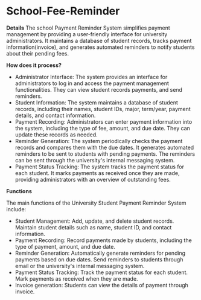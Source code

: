 # School-Fee-Reminder

**Details**
The school Payment Reminder System simplifies payment management by providing a user-friendly interface for university administrators. It maintains a database of student records, tracks payment information(invoice), and generates automated reminders to notify students about their pending fees.

**How does it process?**

+ Administrator Interface: The system provides an interface for administrators to log in and access the payment management functionalities. They can view student records payments, and send reminders.
+ Student Information: The system maintains a database of student records, including their names, student IDs, major, term/year, payment details, and contact information.
+ Payment Recording:  Administrators can enter payment information into the system, including the type of fee, amount, and due date. They can update these records as needed.
+ Reminder Generation: The system periodically checks the payment records and compares them with the due dates. It generates automated reminders to be sent to students with pending payments. The reminders can be sent through the university's internal messaging system.
+ Payment Status Tracking: The system tracks the payment status for each student. It marks payments as received once they are made, providing administrators with an overview of outstanding fees.

**Functions**

The main functions of the University Student Payment Reminder System include:

- Student Management: Add, update, and delete student records. Maintain student details such as name, student ID, and contact information.
- Payment Recording: Record payments made by students, including the type of payment, amount, and due date.
- Reminder Generation: Automatically generate reminders for pending payments based on due dates. Send reminders to students through email or the university's internal messaging system.
- Payment Status Tracking: Track the payment status for each student. Mark payments as received when they are made.
- Invoice generation: Students can view the details of payment through invoice.
